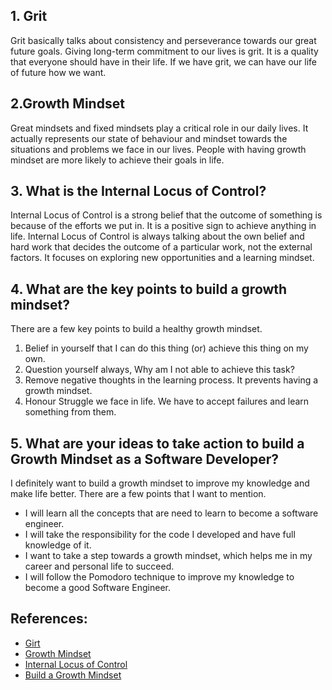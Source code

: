 ## 1. Grit
Grit basically talks about consistency and perseverance towards our great future goals.
Giving long-term commitment to our lives is grit. It is a quality that everyone should have in their life. If we have grit, we can have our life of future how we want.

## 2.Growth Mindset
Great mindsets and fixed mindsets play a critical role in our daily lives. It actually represents our state of behaviour and mindset towards the situations and problems we face in our lives. People with having growth mindset are more likely to achieve their goals in life.

## 3. What is the Internal Locus of Control?
Internal Locus of Control is a strong belief that the outcome of something is because of the efforts we put in. It is a positive sign to achieve anything in life. Internal Locus of Control is always talking about the own belief and hard work that decides the outcome of a particular work, not the external factors. It focuses on exploring new opportunities and a learning mindset.

## 4. What are the key points to build a growth mindset?
There are a few key points to build a healthy growth mindset.

1. Belief in yourself that I can do this thing (or) achieve this thing on my own.
2. Question yourself always, Why am I not able to achieve this task?
3. Remove negative thoughts in the learning process. It prevents having a growth mindset.
4. Honour Struggle we face in life. We have to accept failures and learn something from them.

## 5. What are your ideas to take action to build a Growth Mindset as a Software Developer?
I definitely want to build a growth mindset to improve my knowledge and make life better. There are a few points that I want to mention.
    
- I will learn all the concepts that are need to learn to become a software engineer.
- I will take the responsibility for the code I developed and have full knowledge of it.
- I want to take a step towards a growth mindset, which helps me in my career and personal life to succeed.
- I will follow the Pomodoro technique to improve my knowledge to become a good Software Engineer.

## References:
- [Girt](https://www.youtube.com/watch?v=H14bBuluwB8)
- [Growth Mindset](https://www.youtube.com/watch?v=75GFzikmRY0)
- [Internal Locus of Control](https://www.youtube.com/watch?v=8ZhoeSaPF-k)
- [Build a Growth Mindset](https://www.youtube.com/watch?v=9DVdclX6NzY)
